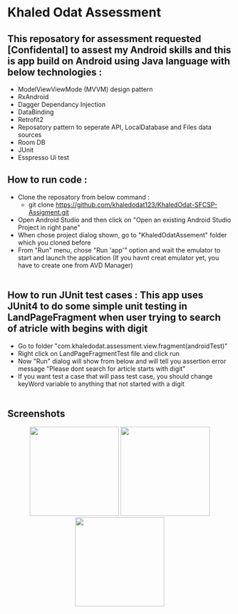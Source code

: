 # Khaled Odat Assessment<br/>

## This reposatory for assessment requested [Confidental] to assest my Android skills and this is app build on Android using Java language with below technologies :<br/>
  - ModelViewViewMode (MVVM) design pattern<br/>
  - RxAndroid<br/>
  - Dagger Dependancy Injection<br/>
  - DataBinding<br/>
  - Retrofit2<br/>
  - Reposatory pattern to seperate API, LocalDatabase and Files data sources<br/>
  - Room DB<br/>
  - JUnit<br/>
  - Esspresso Ui test<br/>

## How to run code :
  - Clone the reposatory from below command :<br/>
	- git clone https://github.com/khaledodat123/KhaledOdat-SFCSP-Assigment.git<br/>
  - Open Android Studio and then click on "Open an existing Android Studio Project in right pane"<br/>
  - When chose project dialog shown, go to "KhaledOdatAssement" folder which you cloned before<br/>
  - From "Run" menu, chose "Run 'app'" option and wait the emulator to start and launch the application (If you havnt creat emulator yet, you have to create one from AVD Manager)<br/><br/>
  

## How to run JUnit test cases : This app uses JUnit4 to do some simple unit testing in LandPageFragment when user trying to search of atricle with begins with digit<br/>

  - Go to folder "com.khaledodat.assessment.view.fragment(androidTest)"<br/>
  - Right click on LandPageFragmentTest file and click run<br/>
  - Now "Run" dialog will show from below and will tell you assertion error message "Please dont search for article starts with digit"<br/>
  - If you want test a case that will pass test case, you should change keyWord variable to anything that not started with a digit<br/><br/>
  
  
## Screenshots<br/>

<p align="center">
<img src="https://github.com/khaledodat123/KhaledOdatAssement/blob/master/Screenshots/s1.png" width="200">
<img src="https://github.com/khaledodat123/KhaledOdatAssement/blob/master/Screenshots/s2.png" width="200">
<img src="https://github.com/khaledodat123/KhaledOdatAssement/blob/master/Screenshots/s3.png" width="200">
</p>
